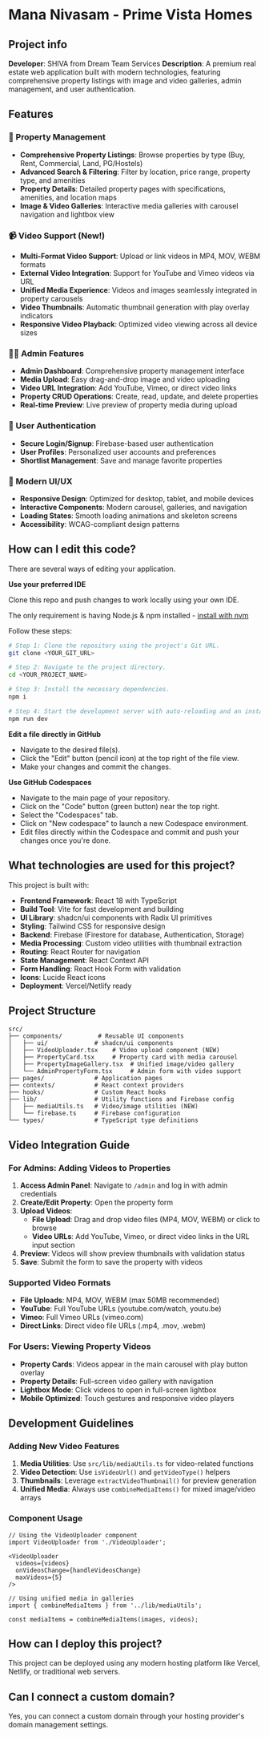 # Mana Nivasam - Prime Vista Homes

## Project info

**Developer**: SHIVA from Dream Team Services
**Description**: A premium real estate web application built with modern technologies, featuring comprehensive property listings with image and video galleries, admin management, and user authentication.

## Features

### 🏡 Property Management
- **Comprehensive Property Listings**: Browse properties by type (Buy, Rent, Commercial, Land, PG/Hostels)
- **Advanced Search & Filtering**: Filter by location, price range, property type, and amenities
- **Property Details**: Detailed property pages with specifications, amenities, and location maps
- **Image & Video Galleries**: Interactive media galleries with carousel navigation and lightbox view

### 📹 Video Support (New!)
- **Multi-Format Video Support**: Upload or link videos in MP4, MOV, WEBM formats
- **External Video Integration**: Support for YouTube and Vimeo videos via URL
- **Unified Media Experience**: Videos and images seamlessly integrated in property carousels
- **Video Thumbnails**: Automatic thumbnail generation with play overlay indicators
- **Responsive Video Playback**: Optimized video viewing across all device sizes

### 👨‍💼 Admin Features
- **Admin Dashboard**: Comprehensive property management interface
- **Media Upload**: Easy drag-and-drop image and video uploading
- **Video URL Integration**: Add YouTube, Vimeo, or direct video links
- **Property CRUD Operations**: Create, read, update, and delete properties
- **Real-time Preview**: Live preview of property media during upload

### 🔐 User Authentication
- **Secure Login/Signup**: Firebase-based user authentication
- **User Profiles**: Personalized user accounts and preferences
- **Shortlist Management**: Save and manage favorite properties

### 📱 Modern UI/UX
- **Responsive Design**: Optimized for desktop, tablet, and mobile devices
- **Interactive Components**: Modern carousel, galleries, and navigation
- **Loading States**: Smooth loading animations and skeleton screens
- **Accessibility**: WCAG-compliant design patterns

## How can I edit this code?

There are several ways of editing your application.

**Use your preferred IDE**

Clone this repo and push changes to work locally using your own IDE.

The only requirement is having Node.js & npm installed - [install with nvm](https://github.com/nvm-sh/nvm#installing-and-updating)

Follow these steps:

```sh
# Step 1: Clone the repository using the project's Git URL.
git clone <YOUR_GIT_URL>

# Step 2: Navigate to the project directory.
cd <YOUR_PROJECT_NAME>

# Step 3: Install the necessary dependencies.
npm i

# Step 4: Start the development server with auto-reloading and an instant preview.
npm run dev
```

**Edit a file directly in GitHub**

- Navigate to the desired file(s).
- Click the "Edit" button (pencil icon) at the top right of the file view.
- Make your changes and commit the changes.

**Use GitHub Codespaces**

- Navigate to the main page of your repository.
- Click on the "Code" button (green button) near the top right.
- Select the "Codespaces" tab.
- Click on "New codespace" to launch a new Codespace environment.
- Edit files directly within the Codespace and commit and push your changes once you're done.

## What technologies are used for this project?

This project is built with:

- **Frontend Framework**: React 18 with TypeScript
- **Build Tool**: Vite for fast development and building
- **UI Library**: shadcn/ui components with Radix UI primitives
- **Styling**: Tailwind CSS for responsive design
- **Backend**: Firebase (Firestore for database, Authentication, Storage)
- **Media Processing**: Custom video utilities with thumbnail extraction
- **Routing**: React Router for navigation
- **State Management**: React Context API
- **Form Handling**: React Hook Form with validation
- **Icons**: Lucide React icons
- **Deployment**: Vercel/Netlify ready

## Project Structure

```
src/
├── components/          # Reusable UI components
│   ├── ui/             # shadcn/ui components
│   ├── VideoUploader.tsx    # Video upload component (NEW)
│   ├── PropertyCard.tsx     # Property card with media carousel
│   ├── PropertyImageGallery.tsx  # Unified image/video gallery
│   └── AdminPropertyForm.tsx     # Admin form with video support
├── pages/              # Application pages
├── contexts/           # React context providers
├── hooks/              # Custom React hooks
├── lib/                # Utility functions and Firebase config
│   ├── mediaUtils.ts   # Video/image utilities (NEW)
│   └── firebase.ts     # Firebase configuration
└── types/              # TypeScript type definitions
```

## Video Integration Guide

### For Admins: Adding Videos to Properties

1. **Access Admin Panel**: Navigate to `/admin` and log in with admin credentials
2. **Create/Edit Property**: Open the property form
3. **Upload Videos**: 
   - **File Upload**: Drag and drop video files (MP4, MOV, WEBM) or click to browse
   - **Video URLs**: Add YouTube, Vimeo, or direct video links in the URL input section
4. **Preview**: Videos will show preview thumbnails with validation status
5. **Save**: Submit the form to save the property with videos

### Supported Video Formats

- **File Uploads**: MP4, MOV, WEBM (max 50MB recommended)
- **YouTube**: Full YouTube URLs (youtube.com/watch, youtu.be)
- **Vimeo**: Full Vimeo URLs (vimeo.com)
- **Direct Links**: Direct video file URLs (.mp4, .mov, .webm)

### For Users: Viewing Property Videos

- **Property Cards**: Videos appear in the main carousel with play button overlay
- **Property Details**: Full-screen video gallery with navigation
- **Lightbox Mode**: Click videos to open in full-screen lightbox
- **Mobile Optimized**: Touch gestures and responsive video players

## Development Guidelines

### Adding New Video Features

1. **Media Utilities**: Use `src/lib/mediaUtils.ts` for video-related functions
2. **Video Detection**: Use `isVideoUrl()` and `getVideoType()` helpers
3. **Thumbnails**: Leverage `extractVideoThumbnail()` for preview generation
4. **Unified Media**: Always use `combineMediaItems()` for mixed image/video arrays

### Component Usage

```tsx
// Using the VideoUploader component
import VideoUploader from './VideoUploader';

<VideoUploader
  videos={videos}
  onVideosChange={handleVideosChange}
  maxVideos={5}
/>

// Using unified media in galleries
import { combineMediaItems } from '../lib/mediaUtils';

const mediaItems = combineMediaItems(images, videos);
```

## How can I deploy this project?

This project can be deployed using any modern hosting platform like Vercel, Netlify, or traditional web servers.

## Can I connect a custom domain?

Yes, you can connect a custom domain through your hosting provider's domain management settings.
